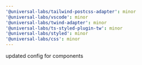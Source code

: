 ```yaml
---
'@universal-labs/tailwind-postcss-adapter': minor
'@universal-labs/vscode': minor
'@universal-labs/twind-adapter': minor
'@universal-labs/ts-styled-plugin-tw': minor
'@universal-labs/styled': minor
'@universal-labs/css': minor
---
```


updated config for components
